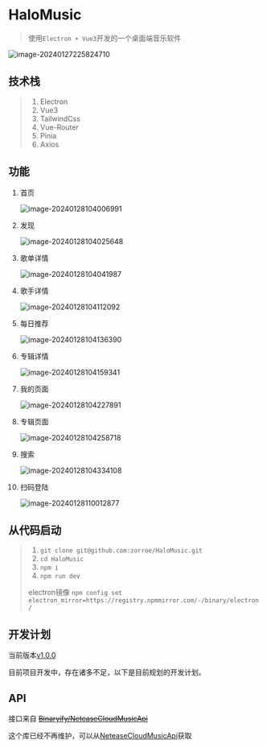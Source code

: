 # HaloMusic

> 使用`Electron + Vue3`开发的一个桌面端音乐软件

![image-20240127225824710](./public/image-20240127225824710.png)

## 技术栈

>1. Electron
>2. Vue3
>3. TailwindCss
>4. Vue-Router
>5. Pinia
>6. Axios

## 功能

1. 首页

   ![image-20240128104006991](./public/image-20240128104006991.png)

2. 发现

   ![image-20240128104025648](./public/image-20240128104025648.png)

3. 歌单详情

   ![image-20240128104041987](./public/image-20240128104041987.png)

4. 歌手详情

   ![image-20240128104112092](./public/image-20240128104112092.png)

5. 每日推荐

   ![image-20240128104136390](./public/image-20240128104136390.png)

6. 专辑详情

   ![image-20240128104159341](./public/image-20240128104159341.png)

7. 我的页面

   ![image-20240128104227891](./public/image-20240128104227891.png)

8. 专辑页面

   ![image-20240128104258718](./public/image-20240128104258718.png)

9. 搜索

   ![image-20240128104334108](./public/image-20240128104334108.png)

10. 扫码登陆

    ![image-20240128110012877](./public/image-20240128110012877.png)

## 从代码启动

>1. `git clone git@github.com:zorroe/HaloMusic.git`
>2. `cd HaloMusic`
>3. `npm i`
>4. `npm run dev`
>
>electron镜像 `npm config set electron_mirror=https://registry.npmmirror.com/-/binary/electron/`

## 开发计划

当前版本[v1.0.0]()

目前项目开发中，存在诸多不足，以下是目前规划的开发计划。

## API

接口来自 ~~[Binaryify/NeteaseCloudMusicApi](https://github.com/Binaryify/NeteaseCloudMusicApi)~~

这个库已经不再维护，可以从[NeteaseCloudMusicApi](https://www.npmjs.com/package/NeteaseCloudMusicApi)获取
